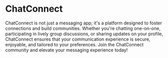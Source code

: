 # ChatConnect

ChatConnect is not just a messaging app; it's a platform designed to foster connections and build communities. Whether you're chatting one-on-one, participating in lively group discussions, or sharing updates on your profile, ChatConnect ensures that your communication experience is secure, enjoyable, and tailored to your preferences. Join the ChatConnect community and elevate your messaging experience today!

